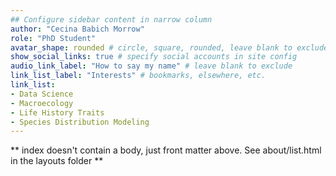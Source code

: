 ```yaml
---
## Configure sidebar content in narrow column
author: "Cecina Babich Morrow"
role: "PhD Student"
avatar_shape: rounded # circle, square, rounded, leave blank to exclude
show_social_links: true # specify social accounts in site config
audio_link_label: "How to say my name" # leave blank to exclude
link_list_label: "Interests" # bookmarks, elsewhere, etc.
link_list:
- Data Science
- Macroecology
- Life History Traits
- Species Distribution Modeling
---
```


** index doesn't contain a body, just front matter above.
See about/list.html in the layouts folder **